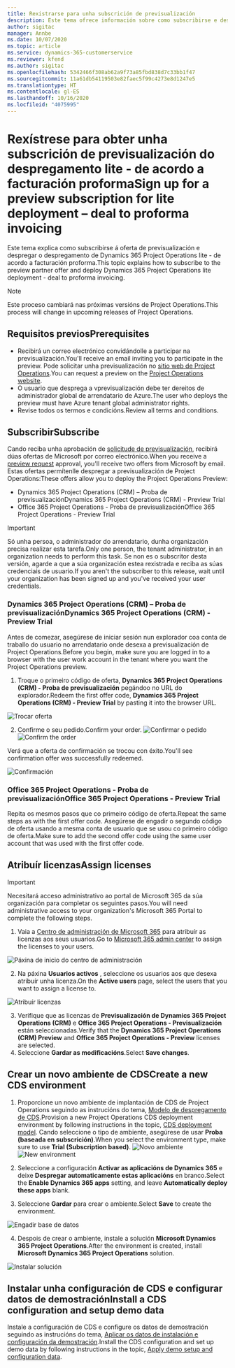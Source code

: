 ```yaml
---
title: Rexistrarse para unha subscrición de previsualización
description: Este tema ofrece información sobre como subscribirse e despregar o despregamento de Project Operations lite - de acordo a facturación proforma.
author: sigitac
manager: Annbe
ms.date: 10/07/2020
ms.topic: article
ms.service: dynamics-365-customerservice
ms.reviewer: kfend
ms.author: sigitac
ms.openlocfilehash: 5342466f308ab62a9f73a85fbd838d7c33bb1f47
ms.sourcegitcommit: 11a61db54119503e82faec5f99c4273e8d1247e5
ms.translationtype: HT
ms.contentlocale: gl-ES
ms.lasthandoff: 10/16/2020
ms.locfileid: "4075995"
---
```

# <a name="sign-up-for-a-preview-subscription-for-lite-deployment--deal-to-proforma-invoicing"></a><span data-ttu-id="341d0-103">Rexístrese para obter unha subscrición de previsualización do despregamento lite - de acordo a facturación proforma</span><span class="sxs-lookup"><span data-stu-id="341d0-103">Sign up for a preview subscription for lite deployment – deal to proforma invoicing</span></span>

<span data-ttu-id="341d0-104">Este tema explica como subscribirse á oferta de previsualización e despregar o despregamento de Dynamics 365 Project Operations lite - de acordo a facturación proforma.</span><span class="sxs-lookup"><span data-stu-id="341d0-104">This topic explains how to subscribe to the preview partner offer and deploy Dynamics 365 Project Operations lite deployment - deal to proforma invoicing.</span></span>

> [!NOTE]
> <span data-ttu-id="341d0-105">Este proceso cambiará nas próximas versións de Project Operations.</span><span class="sxs-lookup"><span data-stu-id="341d0-105">This process will change in upcoming releases of Project Operations.</span></span>

## <a name="prerequisites"></a><span data-ttu-id="341d0-106">Requisitos previos</span><span class="sxs-lookup"><span data-stu-id="341d0-106">Prerequisites</span></span>

- <span data-ttu-id="341d0-107">Recibirá un correo electrónico convidándolle a participar na previsualización.</span><span class="sxs-lookup"><span data-stu-id="341d0-107">You'll receive an email inviting you to participate in the preview.</span></span> <span data-ttu-id="341d0-108">Pode solicitar unha previsualización no [sitio web de Project Operations](https://dynamics.microsoft.com/en-us/project-operations/overview/).</span><span class="sxs-lookup"><span data-stu-id="341d0-108">You can request a preview on the [Project Operations website](https://dynamics.microsoft.com/en-us/project-operations/overview/).</span></span>
- <span data-ttu-id="341d0-109">O usuario que desprega a vprevisualización debe ter dereitos de administrador global de arrendatario de Azure.</span><span class="sxs-lookup"><span data-stu-id="341d0-109">The user who deploys the preview must have Azure tenant global administrator rights.</span></span>
- <span data-ttu-id="341d0-110">Revise todos os termos e condicións.</span><span class="sxs-lookup"><span data-stu-id="341d0-110">Review all terms and conditions.</span></span>

## <a name="subscribe"></a><span data-ttu-id="341d0-111">Subscribir</span><span class="sxs-lookup"><span data-stu-id="341d0-111">Subscribe</span></span>

<span data-ttu-id="341d0-112">Cando reciba unha aprobación de [solicitude de previsualización](https://forms.office.com/FormsPro/Pages/ResponsePage.aspx?id=v4j5cvGGr0GRqy180BHbR56j8lZs0FdAvwT75_WNFyxUMkRDV1NYQU5TNjE2VjhKOVBUNVg2R0s1NC4u), recibirá dúas ofertas de Microsoft por correo electrónico.</span><span class="sxs-lookup"><span data-stu-id="341d0-112">When you receive a [preview request](https://forms.office.com/FormsPro/Pages/ResponsePage.aspx?id=v4j5cvGGr0GRqy180BHbR56j8lZs0FdAvwT75_WNFyxUMkRDV1NYQU5TNjE2VjhKOVBUNVg2R0s1NC4u) approval, you'll receive two offers from Microsoft by email.</span></span> <span data-ttu-id="341d0-113">Estas ofertas permítenlle despregar a previsualización de Project Operations:</span><span class="sxs-lookup"><span data-stu-id="341d0-113">These offers allow you to deploy the Project Operations Preview:</span></span>

- <span data-ttu-id="341d0-114">Dynamics 365 Project Operations (CRM) – Proba de previsualización</span><span class="sxs-lookup"><span data-stu-id="341d0-114">Dynamics 365 Project Operations (CRM) - Preview Trial</span></span>
- <span data-ttu-id="341d0-115">Office 365 Project Operations - Proba de previsualización</span><span class="sxs-lookup"><span data-stu-id="341d0-115">Office 365 Project Operations - Preview Trial</span></span>

> [!IMPORTANT]
> <span data-ttu-id="341d0-116">Só unha persoa, o administrador do arrendatario, dunha organización precisa realizar esta tarefa.</span><span class="sxs-lookup"><span data-stu-id="341d0-116">Only one person, the tenant administrator, in an organization needs to perform this task.</span></span> <span data-ttu-id="341d0-117">Se non es o subscritor desta versión, agarde a que a súa organización estea rexistrada e reciba as súas credenciais de usuario.</span><span class="sxs-lookup"><span data-stu-id="341d0-117">If you aren't the subscriber to this release, wait until your organization has been signed up and you've received your user credentials.</span></span>

### <a name="dynamics-365-project-operations-crm---preview-trial"></a><span data-ttu-id="341d0-118">Dynamics 365 Project Operations (CRM) – Proba de previsualización</span><span class="sxs-lookup"><span data-stu-id="341d0-118">Dynamics 365 Project Operations (CRM) - Preview Trial</span></span> 

<span data-ttu-id="341d0-119">Antes de comezar, asegúrese de iniciar sesión nun explorador coa conta de traballo do usuario no arrendatario onde desexa a previsualización de Project Operations.</span><span class="sxs-lookup"><span data-stu-id="341d0-119">Before you begin, make sure you are logged in to a browser with the user work account in the tenant where you want the Project Operations preview.</span></span>

1. <span data-ttu-id="341d0-120">Troque o primeiro código de oferta, **Dynamics 365 Project Operations (CRM) - Proba de previsualización** pegándoo no URL do explorador.</span><span class="sxs-lookup"><span data-stu-id="341d0-120">Redeem the first offer code, **Dynamics 365 Project Operations (CRM) - Preview Trial** by pasting it into the browser URL.</span></span>

![Trocar oferta](./media/16RedeemFirstOfferNew.png)

2. <span data-ttu-id="341d0-122">Confirme o seu pedido.</span><span class="sxs-lookup"><span data-stu-id="341d0-122">Confirm your order.</span></span>
<span data-ttu-id="341d0-123">![Confirmar o pedido](./media/17ConfirmOrderNew.png)</span><span class="sxs-lookup"><span data-stu-id="341d0-123">![Confirm the order](./media/17ConfirmOrderNew.png)</span></span>

<span data-ttu-id="341d0-124">Verá que a oferta de confirmación se trocou con éxito.</span><span class="sxs-lookup"><span data-stu-id="341d0-124">You'll see confirmation offer was successfully redeemed.</span></span>

![Confirmación](./media/18OrderConfirmationNew.png)

### <a name="office-365-project-operations---preview-trial"></a><span data-ttu-id="341d0-126">Office 365 Project Operations - Proba de previsualización</span><span class="sxs-lookup"><span data-stu-id="341d0-126">Office 365 Project Operations - Preview Trial</span></span>

<span data-ttu-id="341d0-127">Repita os mesmos pasos que co primeiro código de oferta.</span><span class="sxs-lookup"><span data-stu-id="341d0-127">Repeat the same steps as with the first offer code.</span></span> <span data-ttu-id="341d0-128">Asegúrese de engadir o segundo código de oferta usando a mesma conta de usuario que se usou co primeiro código de oferta.</span><span class="sxs-lookup"><span data-stu-id="341d0-128">Make sure to add the second offer code using the same user account that was used with the first offer code.</span></span>

## <a name="assign-licenses"></a><span data-ttu-id="341d0-129">Atribuír licenzas</span><span class="sxs-lookup"><span data-stu-id="341d0-129">Assign licenses</span></span>

> [!IMPORTANT]
> <span data-ttu-id="341d0-130">Necesitará acceso administrativo ao portal de Microsoft 365 da súa organización para completar os seguintes pasos.</span><span class="sxs-lookup"><span data-stu-id="341d0-130">You will need administrative access to your organization's Microsoft 365 Portal to complete the following steps.</span></span>


1. <span data-ttu-id="341d0-131">Vaia a [Centro de administración de Microsoft 365](https://portal.office.com/) para atribuír as licenzas aos seus usuarios.</span><span class="sxs-lookup"><span data-stu-id="341d0-131">Go to [Microsoft 365 admin center](https://portal.office.com/) to assign the licenses to your users.</span></span>

![Páxina de inicio do centro de administración](./media/14AdminPortal.png)

2. <span data-ttu-id="341d0-133">Na páxina **Usuarios activos** , seleccione os usuarios aos que desexa atribuír unha licenza.</span><span class="sxs-lookup"><span data-stu-id="341d0-133">On the **Active users** page, select the users that you want to assign a license to.</span></span>

![Atribuír licenzas](./media/15AssignLicenses.png)

3. <span data-ttu-id="341d0-135">Verifique que as licenzas de **Previsualización de Dynamics 365 Project Operations (CRM)** e **Office 365 Project Operations - Previsualización** están seleccionadas.</span><span class="sxs-lookup"><span data-stu-id="341d0-135">Verify that the **Dynamics 365 Project Operations (CRM) Preview** and **Office 365 Project Operations - Preview** licenses are selected.</span></span> 
4. <span data-ttu-id="341d0-136">Seleccione **Gardar as modificacións**.</span><span class="sxs-lookup"><span data-stu-id="341d0-136">Select **Save changes**.</span></span>

## <a name="create-a-new-cds-environment"></a><span data-ttu-id="341d0-137">Crear un novo ambiente de CDS</span><span class="sxs-lookup"><span data-stu-id="341d0-137">Create a new CDS environment</span></span>

1. <span data-ttu-id="341d0-138">Proporcione un novo ambiente de implantación de CDS de Project Operations seguindo as instrucións do tema, [Modelo de despregamento de CDS](lite-deployment.md).</span><span class="sxs-lookup"><span data-stu-id="341d0-138">Provision a new Project Operations CDS deployment environment by following instructions in the topic, [CDS deployment model](lite-deployment.md).</span></span> <span data-ttu-id="341d0-139">Cando seleccione o tipo de ambiente, asegúrese de usar **Proba (baseada en subscrición)**.</span><span class="sxs-lookup"><span data-stu-id="341d0-139">When you select the environment type, make sure to use **Trial (Subscription based)**.</span></span>
<span data-ttu-id="341d0-140">![Novo ambiente](./media/19CreateEnvironment.png)</span><span class="sxs-lookup"><span data-stu-id="341d0-140">![New environment](./media/19CreateEnvironment.png)</span></span>

2. <span data-ttu-id="341d0-141">Seleccione a configuración **Activar as aplicacións de Dynamics 365** e deixe **Despregar automaticamente estas aplicacións** en branco.</span><span class="sxs-lookup"><span data-stu-id="341d0-141">Select the **Enable Dynamics 365 apps** setting, and leave **Automatically deploy these apps** blank.</span></span>  
3. <span data-ttu-id="341d0-142">Seleccione **Gardar** para crear o ambiente.</span><span class="sxs-lookup"><span data-stu-id="341d0-142">Select **Save** to create the environment.</span></span>

![Engadir base de datos](./media/20CreateEnvironment1.png)

4. <span data-ttu-id="341d0-144">Despois de crear o ambiente, instale a solución **Microsoft Dynamics 365 Project Operations**.</span><span class="sxs-lookup"><span data-stu-id="341d0-144">After the environment is created, install **Microsoft Dynamics 365 Project Operations** solution.</span></span> 

![Instalar solución](./media/21InstallSolution.png)

## <a name="install-a-cds-configuration-and-setup-demo-data"></a><span data-ttu-id="341d0-146">Instalar unha configuración de CDS e configurar datos de demostración</span><span class="sxs-lookup"><span data-stu-id="341d0-146">Install a CDS configuration and setup demo data</span></span>

<span data-ttu-id="341d0-147">Instale a configuración de CDS e configure os datos de demostración seguindo as instrucións do tema, [Aplicar os datos de instalación e configuración da demostración](lite-apply-demo-setup-config-data.md).</span><span class="sxs-lookup"><span data-stu-id="341d0-147">Install the CDS configuration and set up demo data by following instructions in the topic, [Apply demo setup and configuration data](lite-apply-demo-setup-config-data.md).</span></span>
